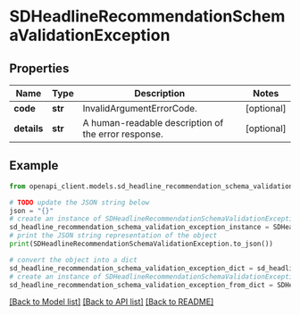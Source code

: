 # SDHeadlineRecommendationSchemaValidationException


## Properties

Name | Type | Description | Notes
------------ | ------------- | ------------- | -------------
**code** | **str** | InvalidArgumentErrorCode. | [optional] 
**details** | **str** | A human-readable description of the error response. | [optional] 

## Example

```python
from openapi_client.models.sd_headline_recommendation_schema_validation_exception import SDHeadlineRecommendationSchemaValidationException

# TODO update the JSON string below
json = "{}"
# create an instance of SDHeadlineRecommendationSchemaValidationException from a JSON string
sd_headline_recommendation_schema_validation_exception_instance = SDHeadlineRecommendationSchemaValidationException.from_json(json)
# print the JSON string representation of the object
print(SDHeadlineRecommendationSchemaValidationException.to_json())

# convert the object into a dict
sd_headline_recommendation_schema_validation_exception_dict = sd_headline_recommendation_schema_validation_exception_instance.to_dict()
# create an instance of SDHeadlineRecommendationSchemaValidationException from a dict
sd_headline_recommendation_schema_validation_exception_from_dict = SDHeadlineRecommendationSchemaValidationException.from_dict(sd_headline_recommendation_schema_validation_exception_dict)
```
[[Back to Model list]](../README.md#documentation-for-models) [[Back to API list]](../README.md#documentation-for-api-endpoints) [[Back to README]](../README.md)


